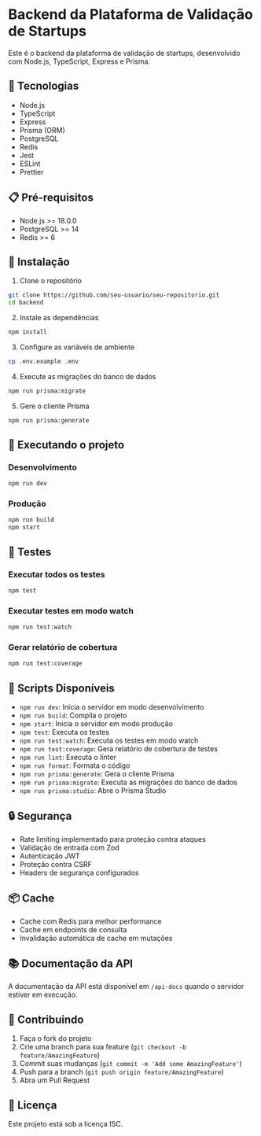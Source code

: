 # Backend da Plataforma de Validação de Startups

Este é o backend da plataforma de validação de startups, desenvolvido com Node.js, TypeScript, Express e Prisma.

## 🚀 Tecnologias

- Node.js
- TypeScript
- Express
- Prisma (ORM)
- PostgreSQL
- Redis
- Jest
- ESLint
- Prettier

## 📋 Pré-requisitos

- Node.js >= 18.0.0
- PostgreSQL >= 14
- Redis >= 6

## 🔧 Instalação

1. Clone o repositório
```bash
git clone https://github.com/seu-usuario/seu-repositorio.git
cd backend
```

2. Instale as dependências
```bash
npm install
```

3. Configure as variáveis de ambiente
```bash
cp .env.example .env
```

4. Execute as migrações do banco de dados
```bash
npm run prisma:migrate
```

5. Gere o cliente Prisma
```bash
npm run prisma:generate
```

## 🚀 Executando o projeto

### Desenvolvimento
```bash
npm run dev
```

### Produção
```bash
npm run build
npm start
```

## 🧪 Testes

### Executar todos os testes
```bash
npm test
```

### Executar testes em modo watch
```bash
npm run test:watch
```

### Gerar relatório de cobertura
```bash
npm run test:coverage
```

## 📝 Scripts Disponíveis

- `npm run dev`: Inicia o servidor em modo desenvolvimento
- `npm run build`: Compila o projeto
- `npm start`: Inicia o servidor em modo produção
- `npm test`: Executa os testes
- `npm run test:watch`: Executa os testes em modo watch
- `npm run test:coverage`: Gera relatório de cobertura de testes
- `npm run lint`: Executa o linter
- `npm run format`: Formata o código
- `npm run prisma:generate`: Gera o cliente Prisma
- `npm run prisma:migrate`: Executa as migrações do banco de dados
- `npm run prisma:studio`: Abre o Prisma Studio

## 🔒 Segurança

- Rate limiting implementado para proteção contra ataques
- Validação de entrada com Zod
- Autenticação JWT
- Proteção contra CSRF
- Headers de segurança configurados

## 📦 Cache

- Cache com Redis para melhor performance
- Cache em endpoints de consulta
- Invalidação automática de cache em mutações

## 📚 Documentação da API

A documentação da API está disponível em `/api-docs` quando o servidor estiver em execução.

## 🤝 Contribuindo

1. Faça o fork do projeto
2. Crie uma branch para sua feature (`git checkout -b feature/AmazingFeature`)
3. Commit suas mudanças (`git commit -m 'Add some AmazingFeature'`)
4. Push para a branch (`git push origin feature/AmazingFeature`)
5. Abra um Pull Request

## 📄 Licença

Este projeto está sob a licença ISC. 